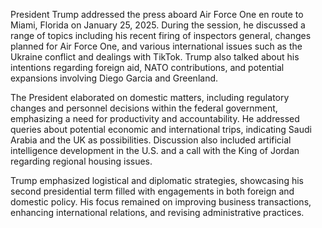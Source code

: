 President Trump addressed the press aboard Air Force One en route to Miami, Florida on January 25, 2025. During the session, he discussed a range of topics including his recent firing of inspectors general, changes planned for Air Force One, and various international issues such as the Ukraine conflict and dealings with TikTok. Trump also talked about his intentions regarding foreign aid, NATO contributions, and potential expansions involving Diego Garcia and Greenland. 

The President elaborated on domestic matters, including regulatory changes and personnel decisions within the federal government, emphasizing a need for productivity and accountability. He addressed queries about potential economic and international trips, indicating Saudi Arabia and the UK as possibilities. Discussion also included artificial intelligence development in the U.S. and a call with the King of Jordan regarding regional housing issues.

Trump emphasized logistical and diplomatic strategies, showcasing his second presidential term filled with engagements in both foreign and domestic policy. His focus remained on improving business transactions, enhancing international relations, and revising administrative practices.